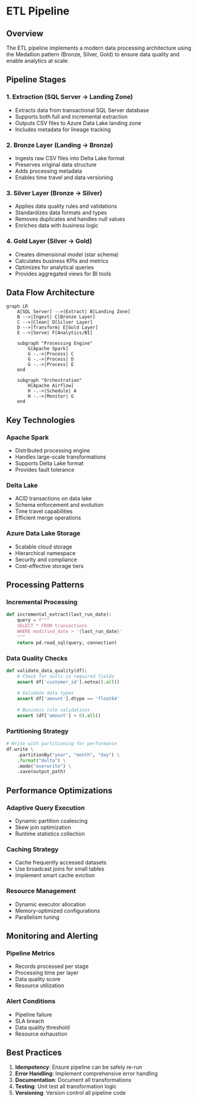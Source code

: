# ETL Pipeline

## Overview

The ETL pipeline implements a modern data processing architecture using the Medallion pattern (Bronze, Silver, Gold) to ensure data quality and enable analytics at scale.

## Pipeline Stages

### 1. **Extraction (SQL Server → Landing Zone)**
- Extracts data from transactional SQL Server database
- Supports both full and incremental extraction
- Outputs CSV files to Azure Data Lake landing zone
- Includes metadata for lineage tracking

### 2. **Bronze Layer (Landing → Bronze)**
- Ingests raw CSV files into Delta Lake format
- Preserves original data structure
- Adds processing metadata
- Enables time travel and data versioning

### 3. **Silver Layer (Bronze → Silver)**
- Applies data quality rules and validations
- Standardizes data formats and types
- Removes duplicates and handles null values
- Enriches data with business logic

### 4. **Gold Layer (Silver → Gold)**
- Creates dimensional model (star schema)
- Calculates business KPIs and metrics
- Optimizes for analytical queries
- Provides aggregated views for BI tools

## Data Flow Architecture

```mermaid
graph LR
    A[SQL Server] -->|Extract| B[Landing Zone]
    B -->|Ingest| C[Bronze Layer]
    C -->|Clean| D[Silver Layer]
    D -->|Transform| E[Gold Layer]
    E -->|Serve| F[Analytics/BI]
    
    subgraph "Processing Engine"
        G[Apache Spark]
        G -.->|Process| C
        G -.->|Process| D
        G -.->|Process| E
    end
    
    subgraph "Orchestration"
        H[Apache Airflow]
        H -.->|Schedule| A
        H -.->|Monitor| G
    end
```

## Key Technologies

### **Apache Spark**
- Distributed processing engine
- Handles large-scale transformations
- Supports Delta Lake format
- Provides fault tolerance

### **Delta Lake**
- ACID transactions on data lake
- Schema enforcement and evolution
- Time travel capabilities
- Efficient merge operations

### **Azure Data Lake Storage**
- Scalable cloud storage
- Hierarchical namespace
- Security and compliance
- Cost-effective storage tiers

## Processing Patterns

### **Incremental Processing**
```python
def incremental_extract(last_run_date):
    query = f"""
    SELECT * FROM transactions 
    WHERE modified_date > '{last_run_date}'
    """
    return pd.read_sql(query, connection)
```

### **Data Quality Checks**
```python
def validate_data_quality(df):
    # Check for nulls in required fields
    assert df['customer_id'].notna().all()
    
    # Validate data types
    assert df['amount'].dtype == 'float64'
    
    # Business rule validations
    assert (df['amount'] > 0).all()
```

### **Partitioning Strategy**
```python
# Write with partitioning for performance
df.write \
    .partitionBy("year", "month", "day") \
    .format("delta") \
    .mode("overwrite") \
    .save(output_path)
```

## Performance Optimizations

### **Adaptive Query Execution**
- Dynamic partition coalescing
- Skew join optimization
- Runtime statistics collection

### **Caching Strategy**
- Cache frequently accessed datasets
- Use broadcast joins for small tables
- Implement smart cache eviction

### **Resource Management**
- Dynamic executor allocation
- Memory-optimized configurations
- Parallelism tuning

## Monitoring and Alerting

### **Pipeline Metrics**
- Records processed per stage
- Processing time per layer
- Data quality score
- Resource utilization

### **Alert Conditions**
- Pipeline failure
- SLA breach
- Data quality threshold
- Resource exhaustion

## Best Practices

1. **Idempotency**: Ensure pipeline can be safely re-run
2. **Error Handling**: Implement comprehensive error handling
3. **Documentation**: Document all transformations
4. **Testing**: Unit test all transformation logic
5. **Versioning**: Version control all pipeline code